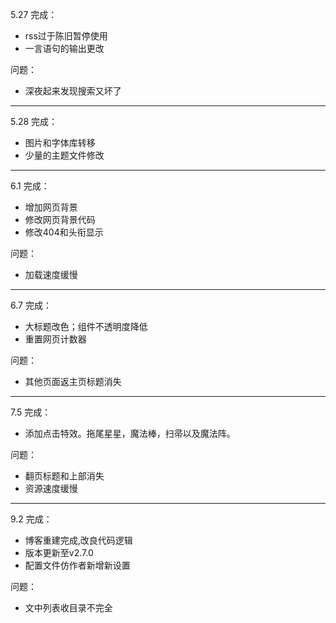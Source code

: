 5.27
完成：
+ rss过于陈旧暂停使用
+ 一言语句的输出更改

问题：
+ 深夜起来发现搜索又坏了
---
5.28
完成：
+ 图片和字体库转移
+ 少量的主题文件修改
---
6.1
完成：
+ 增加网页背景
+ 修改网页背景代码
+ 修改404和头衔显示

问题：
+ 加载速度缓慢
---
6.7
完成：
+ 大标题改色；组件不透明度降低
+ 重置网页计数器

问题：
+ 其他页面返主页标题消失
---
7.5
完成：
+ 添加点击特效。拖尾星星，魔法棒，扫帚以及魔法阵。

问题：
+ 翻页标题和上部消失
+ 资源速度缓慢
---
9.2
完成：
+ 博客重建完成,改良代码逻辑
+ 版本更新至v2.7.0
+ 配置文件仿作者新增新设置

问题：
+ 文中列表收目录不完全




